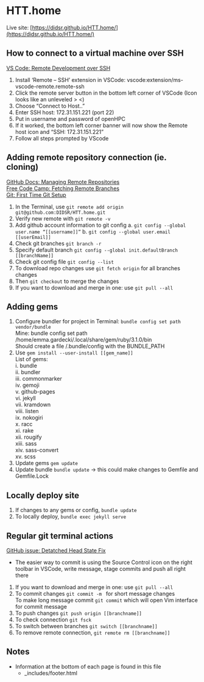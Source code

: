 # HTT.home
Live site: [https://didsr.github.io/HTT.home/](https://didsr.github.io/HTT.home/)

## How to connect to a virtual machine over SSH
[VS Code: Remote Development over SSH](https://code.visualstudio.com/docs/remote/ssh-tutorial) 
1.	Install ‘Remote – SSH’ extension in VSCode: vscode:extension/ms-vscode-remote.remote-ssh
2.	Click the remote server button in the bottom left corner of VSCode (Icon looks like an unleveled > <) 
3.	Choose “Connect to Host..”  
4.	Enter SSH host: 172.31.151.221 (port 22)
5.	Put in username and password of openHPC
6.	If it worked, the bottom left corner banner will now show the Remote host icon and “SSH: 172.31.151.221”
7.	Follow all steps prompted by VScode

## Adding remote repository connection (ie. cloning)
[GitHub Docs: Managing Remote Repositories](https://docs.github.com/en/get-started/getting-started-with-git/managing-remote-repositories)  
[Free Code Camp: Fetching Remote Branches](https://www.freecodecamp.org/news/git-pull-remote-branch-how-to-fetch-remote-branches-in-git/#:~:text=You%20can%20do%20this%20with,or%20inspect%20at%20any%20time.)  
[Git: First Time Git Setup](https://git-scm.com/book/en/v2/Getting-Started-First-Time-Git-Setup)  

1.	In the Terminal, use `git remote add origin git@github.com:DIDSR/HTT.home.git`
2.	Verify new remote with `git remote -v`
3.	Add github account information to git config 
a.	`git config --global user.name “[[username]]”`
b.	`git config --global user.email [[userEmail]]`
4.	Check git branches `git branch -r`
5.	Specify default branch `git config --global init.defaultBranch [[branchName]]`
6.	Check git config file `git config --list` 
7.	To download repo changes use `git fetch origin` for all branches changes
8.	Then `git checkout` to merge the changes
9.	If you want to download and merge in one: use `git pull --all`

## Adding gems
1.	Configure bundler for project in Terminal: `bundle config set path vendor/bundle`  
    Mine: bundle config set path /home/emma.gardecki/.local/share/gem/ruby/3.1.0/bin  
    Should create a file /.bundle/config with the BUNDLE_PATH  
2.	Use `gem install --user-install [[gem_name]]`  
    List of gems:    
        i.	bundle  
        ii.	bundler  
        iii.	commonmarker  
        iv.	gemoji  
        v.	github-pages  
        vi.	jekyll  
        vii.	kramdown  
        viii.	listen  
        ix.	nokogiri  
        x.	racc  
        xi.	rake  
        xii.	rougify  
        xiii.	sass  
        xiv.	sass-convert  
        xv.	scss  
3.	Update gems `gem update`  
4.	Update bundle `bundle update` -> this could make changes to Gemfile and Gemfile.Lock  

## Locally deploy site
1.	If changes to any gems or config, `bundle update`  
2.	To locally deploy, `bundle exec jekyll serve`  

## Regular git terminal actions
[GitHub issue: Detatched Head State Fix](https://github.com/desktop/desktop/issues/16244)  
* The easier way to commit is using the Source Control icon on the right toolbar in VSCode, write message, stage commits and push all right there

1.	If you want to download and merge in one: use `git pull --all`  
2.	To commit changes `git commit -m ` for short message changes  
    To make long message commit `git commit` which will open Vim interface for commit message  
3.	To push changes `git push origin [[branchname]]`  
4.	To check connection `git fsck`  
5.	To switch between branches `git switch [[branchname]]`  
6.	To remove remote connection, `git remote rm [[branchname]]`  


## Notes
* Information at the bottom of each page is found in this file
  * _includes/footer.html
